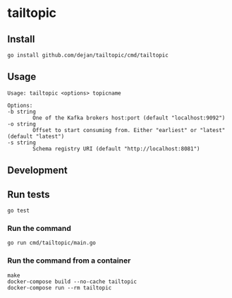# tailtopic

## Install

    go install github.com/dejan/tailtopic/cmd/tailtopic

## Usage

    Usage: tailtopic <options> topicname

    Options:
    -b string
            One of the Kafka brokers host:port (default "localhost:9092")
    -o string
            Offset to start consuming from. Either "earliest" or "latest" (default "latest")
    -s string
            Schema registry URI (default "http://localhost:8081")


## Development

## Run tests

    go test

### Run the command

    go run cmd/tailtopic/main.go

### Run the command from a container

    make
    docker-compose build --no-cache tailtopic
    docker-compose run --rm tailtopic
